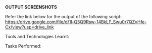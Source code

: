 **OUTPUT SCREENSHOTS**

Refer the link below for the output of the following script:
https://drive.google.com/file/d/1l-Q5Q9Rsw-14BkLF_Swu0r7QZvHfe-Cx/view?usp=drive_link

Tools and Technologies Learnt:


Tasks Performed:




